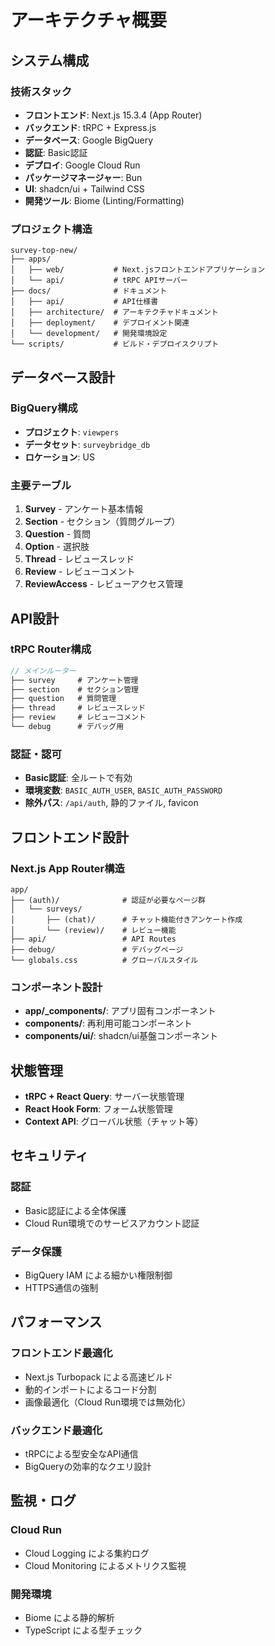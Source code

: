 # アーキテクチャ概要

## システム構成

### 技術スタック

- **フロントエンド**: Next.js 15.3.4 (App Router)
- **バックエンド**: tRPC + Express.js
- **データベース**: Google BigQuery
- **認証**: Basic認証
- **デプロイ**: Google Cloud Run
- **パッケージマネージャー**: Bun
- **UI**: shadcn/ui + Tailwind CSS
- **開発ツール**: Biome (Linting/Formatting)

### プロジェクト構造

```
survey-top-new/
├── apps/
│   ├── web/           # Next.jsフロントエンドアプリケーション
│   └── api/           # tRPC APIサーバー
├── docs/              # ドキュメント
│   ├── api/           # API仕様書
│   ├── architecture/  # アーキテクチャドキュメント
│   ├── deployment/    # デプロイメント関連
│   └── development/   # 開発環境設定
└── scripts/           # ビルド・デプロイスクリプト
```

## データベース設計

### BigQuery構成

- **プロジェクト**: `viewpers`
- **データセット**: `surveybridge_db`
- **ロケーション**: US

### 主要テーブル

1. **Survey** - アンケート基本情報
2. **Section** - セクション（質問グループ）
3. **Question** - 質問
4. **Option** - 選択肢
5. **Thread** - レビュースレッド
6. **Review** - レビューコメント
7. **ReviewAccess** - レビューアクセス管理

## API設計

### tRPC Router構成

```typescript
// メインルーター
├── survey     # アンケート管理
├── section    # セクション管理
├── question   # 質問管理
├── thread     # レビュースレッド
├── review     # レビューコメント
└── debug      # デバッグ用
```

### 認証・認可

- **Basic認証**: 全ルートで有効
- **環境変数**: `BASIC_AUTH_USER`, `BASIC_AUTH_PASSWORD`
- **除外パス**: `/api/auth`, 静的ファイル, favicon

## フロントエンド設計

### Next.js App Router構造

```
app/
├── (auth)/              # 認証が必要なページ群
│   └── surveys/
│       ├── (chat)/      # チャット機能付きアンケート作成
│       └── (review)/    # レビュー機能
├── api/                 # API Routes
├── debug/               # デバッグページ
└── globals.css          # グローバルスタイル
```

### コンポーネント設計

- **app/_components/**: アプリ固有コンポーネント
- **components/**: 再利用可能コンポーネント
- **components/ui/**: shadcn/ui基盤コンポーネント

## 状態管理

- **tRPC + React Query**: サーバー状態管理
- **React Hook Form**: フォーム状態管理
- **Context API**: グローバル状態（チャット等）

## セキュリティ

### 認証
- Basic認証による全体保護
- Cloud Run環境でのサービスアカウント認証

### データ保護
- BigQuery IAM による細かい権限制御
- HTTPS通信の強制

## パフォーマンス

### フロントエンド最適化
- Next.js Turbopack による高速ビルド
- 動的インポートによるコード分割
- 画像最適化（Cloud Run環境では無効化）

### バックエンド最適化
- tRPCによる型安全なAPI通信
- BigQueryの効率的なクエリ設計

## 監視・ログ

### Cloud Run
- Cloud Logging による集約ログ
- Cloud Monitoring によるメトリクス監視

### 開発環境
- Biome による静的解析
- TypeScript による型チェック
